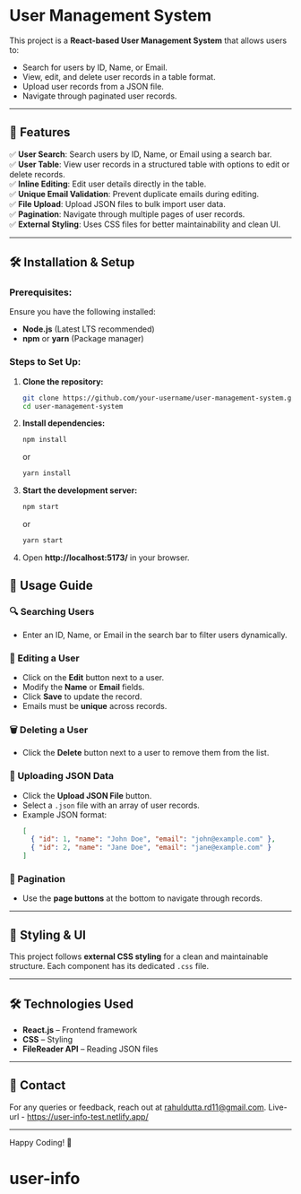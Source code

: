 # User Management System

This project is a **React-based User Management System** that allows users to:
- Search for users by ID, Name, or Email.
- View, edit, and delete user records in a table format.
- Upload user records from a JSON file.
- Navigate through paginated user records.

---

## 📌 Features

✅ **User Search**: Search users by ID, Name, or Email using a search bar.  
✅ **User Table**: View user records in a structured table with options to edit or delete records.  
✅ **Inline Editing**: Edit user details directly in the table.  
✅ **Unique Email Validation**: Prevent duplicate emails during editing.  
✅ **File Upload**: Upload JSON files to bulk import user data.  
✅ **Pagination**: Navigate through multiple pages of user records.  
✅ **External Styling**: Uses CSS files for better maintainability and clean UI.

---

## 🛠️ Installation & Setup

### Prerequisites:
Ensure you have the following installed:
- **Node.js** (Latest LTS recommended)
- **npm** or **yarn** (Package manager)

### Steps to Set Up:
1. **Clone the repository:**
   ```sh
   git clone https://github.com/your-username/user-management-system.git
   cd user-management-system
   ```

2. **Install dependencies:**
   ```sh
   npm install
   ```
   or
   ```sh
   yarn install
   ```

3. **Start the development server:**
   ```sh
   npm start
   ```
   or
   ```sh
   yarn start
   ```

4. Open **http://localhost:5173/** in your browser.


## 🚀 Usage Guide

### 🔍 Searching Users
- Enter an ID, Name, or Email in the search bar to filter users dynamically.

### 📝 Editing a User
- Click on the **Edit** button next to a user.
- Modify the **Name** or **Email** fields.
- Click **Save** to update the record.
- Emails must be **unique** across records.

### 🗑️ Deleting a User
- Click the **Delete** button next to a user to remove them from the list.

### 📂 Uploading JSON Data
- Click the **Upload JSON File** button.
- Select a `.json` file with an array of user records.
- Example JSON format:
  ```json
  [
    { "id": 1, "name": "John Doe", "email": "john@example.com" },
    { "id": 2, "name": "Jane Doe", "email": "jane@example.com" }
  ]
  ```

### 🔄 Pagination
- Use the **page buttons** at the bottom to navigate through records.

---

## 🎨 Styling & UI
This project follows **external CSS styling** for a clean and maintainable structure. Each component has its dedicated `.css` file.

---

## 🛠 Technologies Used
- **React.js** – Frontend framework
- **CSS** – Styling
- **FileReader API** – Reading JSON files


---

## 📧 Contact
For any queries or feedback, reach out at [rahuldutta.rd11@gmail.com](rahuldutta.rd11@gmail.com).
Live-url - https://user-info-test.netlify.app/

---

Happy Coding! 🚀

# user-info
